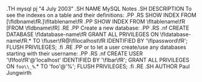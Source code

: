 .TH mysql pj "4 July 2003"
.SH NAME
MySQL Notes
.SH DESCRIPTION
To see the indexes on a table and their definitions:
.PP
.RS
SHOW INDEX FROM [\fIdbname\fR.]\fItablename\fR
.PP
SHOW INDEX FROM \fItablename\fR [FROM \fIdbname\fR]
.RE
.PP
Create a new database:
.PP
.RS
.nf
CREATE DATABASE \fIdatabase-name\fR
GRANT ALL PRIVILEGES ON \fIdatabase-name\fR.*
TO \fIuser\fR@\fIlocalhost\fR IDENTIFIED BY '\fIpassword\fR';
FLUSH PRIVILEGES;
.fi
.RE
.PP
or to let a user create/use any databases starting with their username:
.PP
.RS
.nf
CREATE USER '\fIfoo\fR'@'localhost' IDENTIFIED BY '\fIbar\fR';
GRANT ALL PRIVILEGES ON `foo\\_%`.* TO 'foo'@'%';
FLUSH PRIVILEGES;
.fi
.RE
.SH AUTHOR
Paul Jungwirth


